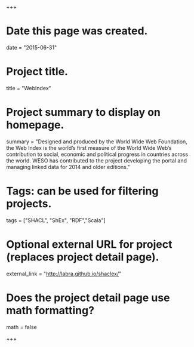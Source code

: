 +++
# Date this page was created.
date = "2015-06-31"

# Project title.
title = "WebIndex"

# Project summary to display on homepage.
summary = "Designed and produced by the World Wide Web Foundation, the Web Index is the world’s first measure of the World Wide Web’s contribution to social, economic and political progress in countries across the world. WESO has contributed to the project developing the portal and managing linked data for 2014 and older editions."

# Tags: can be used for filtering projects.
tags = ["SHACL", "ShEx", "RDF","Scala"]

# Optional external URL for project (replaces project detail page).
external_link = "http://labra.github.io/shaclex/"

# Does the project detail page use math formatting?
math = false

+++

